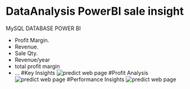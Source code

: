 # DataAnalysis PowerBI sale insight
MySQL DATABASE
POWER BI
- Profit Margin.
- Revenue.
- Sale Qty.
- Revenue/year
- total profit margin 
- ...
#Key Insights
![predict web page](images/a2.png) 
#Profit Analysis
![predict web page](images/a2.png) 
#Performance Insights
![predict web page](images/a2.png) 
